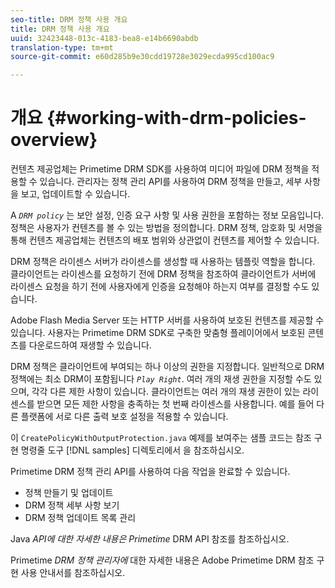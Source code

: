 ```yaml
---
seo-title: DRM 정책 사용 개요
title: DRM 정책 사용 개요
uuid: 32423448-013c-4183-bea8-e14b6690abdb
translation-type: tm+mt
source-git-commit: e60d285b9e30cdd19728e3029ecda995cd100ac9

---
```



# 개요 {#working-with-drm-policies-overview}

컨텐츠 제공업체는 Primetime DRM SDK를 사용하여 미디어 파일에 DRM 정책을 적용할 수 있습니다. 관리자는 정책 관리 API를 사용하여 DRM 정책을 만들고, 세부 사항을 보고, 업데이트할 수 있습니다.

A *`DRM policy`* 는 보안 설정, 인증 요구 사항 및 사용 권한을 포함하는 정보 모음입니다. 정책은 사용자가 컨텐츠를 볼 수 있는 방법을 정의합니다. DRM 정책, 암호화 및 서명을 통해 컨텐츠 제공업체는 컨텐츠의 배포 범위와 상관없이 컨텐츠를 제어할 수 있습니다.

DRM 정책은 라이센스 서버가 라이센스를 생성할 때 사용하는 템플릿 역할을 합니다. 클라이언트는 라이센스를 요청하기 전에 DRM 정책을 참조하여 클라이언트가 서버에 라이센스 요청을 하기 전에 사용자에게 인증을 요청해야 하는지 여부를 결정할 수도 있습니다.

Adobe Flash Media Server 또는 HTTP 서버를 사용하여 보호된 컨텐츠를 제공할 수 있습니다. 사용자는 Primetime DRM SDK로 구축한 맞춤형 플레이어에서 보호된 콘텐츠를 다운로드하여 재생할 수 있습니다.

DRM 정책은 클라이언트에 부여되는 하나 이상의 권한을 지정합니다. 일반적으로 DRM 정책에는 최소 DRM이 포함됩니다 *`Play Right`*. 여러 개의 재생 권한을 지정할 수도 있으며, 각각 다른 제한 사항이 있습니다. 클라이언트는 여러 개의 재생 권한이 있는 라이센스를 받으면 모든 제한 사항을 충족하는 첫 번째 라이센스를 사용합니다. 예를 들어 다른 플랫폼에 서로 다른 출력 보호 설정을 적용할 수 있습니다.

이 `CreatePolicyWithOutputProtection.java` 예제를 보여주는 샘플 코드는 참조 구현 명령줄 도구 [!DNL samples] 디렉토리에서 을 참조하십시오.

Primetime DRM 정책 관리 API를 사용하여 다음 작업을 완료할 수 있습니다.

* 정책 만들기 및 업데이트
* DRM 정책 세부 사항 보기
* DRM 정책 업데이트 목록 관리

Java *API에 대한 자세한 내용은 Primetime* DRM API 참조를 참조하십시오.

Primetime *DRM 정책 관리자에* 대한 자세한 내용은 Adobe Primetime DRM 참조 구현 사용 안내서를 참조하십시오.
